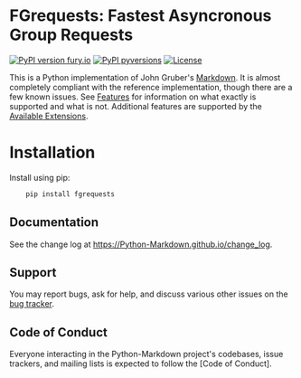 # FGrequests: Fastest Asyncronous Group Requests


[![PyPI version fury.io](https://badge.fury.io/py/ansicolortags.svg)](https://pypi.org/project/fgrequests/)
[![PyPI pyversions](https://img.shields.io/pypi/pyversions/ansicolortags.svg)](https://pypi.python.org/pypi/ansicolortags/)
[![License](https://img.shields.io/badge/License-BSD%202--Clause-orange.svg)](https://opensource.org/licenses/BSD-2-Clause)

This is a Python implementation of John Gruber's [Markdown][].
It is almost completely compliant with the reference implementation,
though there are a few known issues. See [Features][] for information
on what exactly is supported and what is not. Additional features are
supported by the [Available Extensions][].

[Python-Markdown]: https://Python-Markdown.github.io/
[Markdown]: https://daringfireball.net/projects/markdown/
[Features]: https://Python-Markdown.github.io#Features
[Available Extensions]: https://Python-Markdown.github.io/extensions

# Installation
Install using pip:
```bash
    pip install fgrequests
```


Documentation
-------------


See the change log at <https://Python-Markdown.github.io/change_log>.

Support
-------

You may report bugs, ask for help, and discuss various other issues on the [bug tracker][].

[bug tracker]: https://github.com/faridlu/fgrequests/issues

Code of Conduct
---------------

Everyone interacting in the Python-Markdown project's codebases, issue trackers,
and mailing lists is expected to follow the [Code of Conduct].